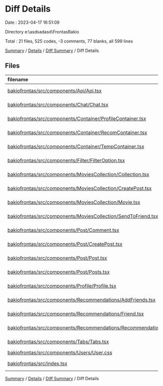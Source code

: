 # Diff Details

Date : 2023-04-17 16:51:09

Directory e:\\asdsadasd\\FrontasBakio

Total : 21 files,  525 codes, -3 comments, 77 blanks, all 599 lines

[Summary](results.md) / [Details](details.md) / [Diff Summary](diff.md) / Diff Details

## Files
| filename | language | code | comment | blank | total |
| :--- | :--- | ---: | ---: | ---: | ---: |
| [bakiofrontas/src/components/Api/Api.tsx](/bakiofrontas/src/components/Api/Api.tsx) | TypeScript JSX | 41 | 0 | 7 | 48 |
| [bakiofrontas/src/components/Chat/Chat.tsx](/bakiofrontas/src/components/Chat/Chat.tsx) | TypeScript JSX | 1 | 0 | 0 | 1 |
| [bakiofrontas/src/components/Container/ProfileContainer.tsx](/bakiofrontas/src/components/Container/ProfileContainer.tsx) | TypeScript JSX | 57 | 0 | 4 | 61 |
| [bakiofrontas/src/components/Container/RecomContainer.tsx](/bakiofrontas/src/components/Container/RecomContainer.tsx) | TypeScript JSX | 93 | 0 | 7 | 100 |
| [bakiofrontas/src/components/Container/TempContainer.tsx](/bakiofrontas/src/components/Container/TempContainer.tsx) | TypeScript JSX | 1 | 0 | 0 | 1 |
| [bakiofrontas/src/components/Filter/FilterOption.tsx](/bakiofrontas/src/components/Filter/FilterOption.tsx) | TypeScript JSX | 1 | 0 | 0 | 1 |
| [bakiofrontas/src/components/MoviesCollection/Collection.tsx](/bakiofrontas/src/components/MoviesCollection/Collection.tsx) | TypeScript JSX | 24 | 0 | 10 | 34 |
| [bakiofrontas/src/components/MoviesCollection/CreatePost.tsx](/bakiofrontas/src/components/MoviesCollection/CreatePost.tsx) | TypeScript JSX | 105 | 0 | 15 | 120 |
| [bakiofrontas/src/components/MoviesCollection/Movie.tsx](/bakiofrontas/src/components/MoviesCollection/Movie.tsx) | TypeScript JSX | 9 | 0 | 1 | 10 |
| [bakiofrontas/src/components/MoviesCollection/SendToFriend.tsx](/bakiofrontas/src/components/MoviesCollection/SendToFriend.tsx) | TypeScript JSX | 56 | 2 | 8 | 66 |
| [bakiofrontas/src/components/Post/Comment.tsx](/bakiofrontas/src/components/Post/Comment.tsx) | TypeScript JSX | 0 | 0 | -2 | -2 |
| [bakiofrontas/src/components/Post/CreatePost.tsx](/bakiofrontas/src/components/Post/CreatePost.tsx) | TypeScript JSX | -108 | 0 | -13 | -121 |
| [bakiofrontas/src/components/Post/Post.tsx](/bakiofrontas/src/components/Post/Post.tsx) | TypeScript JSX | -117 | -8 | -31 | -156 |
| [bakiofrontas/src/components/Post/Posts.tsx](/bakiofrontas/src/components/Post/Posts.tsx) | TypeScript JSX | 2 | 0 | 6 | 8 |
| [bakiofrontas/src/components/Profile/Profile.tsx](/bakiofrontas/src/components/Profile/Profile.tsx) | TypeScript JSX | 134 | 0 | 26 | 160 |
| [bakiofrontas/src/components/Recommendations/AddFriends.tsx](/bakiofrontas/src/components/Recommendations/AddFriends.tsx) | TypeScript JSX | 39 | 0 | 6 | 45 |
| [bakiofrontas/src/components/Recommendations/Friend.tsx](/bakiofrontas/src/components/Recommendations/Friend.tsx) | TypeScript JSX | 100 | 3 | 16 | 119 |
| [bakiofrontas/src/components/Recommendations/Recommendations.tsx](/bakiofrontas/src/components/Recommendations/Recommendations.tsx) | TypeScript JSX | 68 | 0 | 12 | 80 |
| [bakiofrontas/src/components/Tabs/Tabs.tsx](/bakiofrontas/src/components/Tabs/Tabs.tsx) | TypeScript JSX | 8 | 0 | 1 | 9 |
| [bakiofrontas/src/components/Users/User.css](/bakiofrontas/src/components/Users/User.css) | CSS | 7 | 0 | 2 | 9 |
| [bakiofrontas/src/index.tsx](/bakiofrontas/src/index.tsx) | TypeScript JSX | 4 | 0 | 2 | 6 |

[Summary](results.md) / [Details](details.md) / [Diff Summary](diff.md) / Diff Details